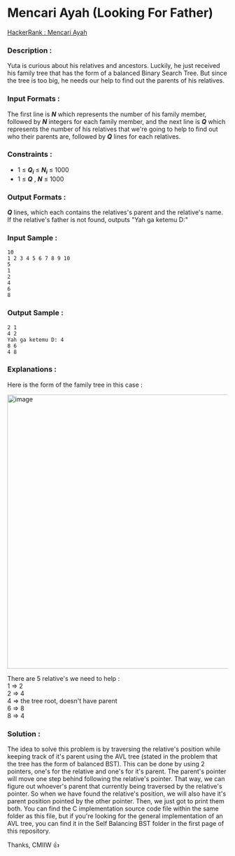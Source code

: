 # Mencari Ayah (Looking For Father)

[HackerRank : Mencari Ayah](https://www.hackerrank.com/contests/alpro-its-sd-m3-e-2022/challenges/mencari-ayah-1)

### Description :
Yuta is curious about his relatives and ancestors. Luckily, he just received his family tree that has the form of a balanced Binary Search Tree. But since the tree is too big, he needs our help to find out the parents of his relatives.  

### Input Formats :
The first line is ***N*** which represents the number of his family member, followed by ***N*** integers for each family member, and the next line is ***Q*** which represents the number of his relatives that we're going to help to find out who their parents are, followed by ***Q*** lines for each relatives.  

### Constraints :
- 1 &le; ***Q<sub>i</sub>*** &le; ***N<sub>i</sub>*** &le; 1000
- 1 &le; ***Q*** , ***N*** &le; 1000  

### Output Formats :
***Q*** lines, which each contains the relatives's parent and the relative's name. If the relative's father is not found, outputs "Yah ga ketemu D:"  

### Input Sample :
```
10
1 2 3 4 5 6 7 8 9 10
5
1
2
4
6
8
```  

### Output Sample :  
```
2 1
4 2
Yah ga ketemu D: 4
8 6
4 8
```  

### Explanations :  
Here is the form of the family tree in this case :  
  
<img width="626" alt="image" src="https://user-images.githubusercontent.com/105977864/209627654-802724f9-0f1a-4b1c-8b82-0b5ebdbb6da9.png">  
  
There are 5 relative's we need to help :  
1 &rArr; 2  
2 &rArr; 4  
4 &rArr; the tree root, doesn't have parent  
6 &rArr; 8  
8 &rArr; 4  

### Solution :  
The idea to solve this problem is by traversing the relative's position while keeping track of it's parent using the AVL tree (stated in the problem that the tree has the form of balanced BST). This can be done by using 2 pointers, one's for the relative and one's for it's parent. The parent's pointer will move one step behind following the relative's pointer. That way, we can figure out whoever's parent that currently being traversed by the relative's pointer. So when we have found the relative's position, we will also have it's parent position pointed by the other pointer. Then, we just got to print them both. You can find the C implementation source code file within the same folder as this file, but if you're looking for the general implementation of an AVL tree, you can find it in the Self Balancing BST folder in the first page of this repository.  

Thanks, CMIIW :thumbsup: